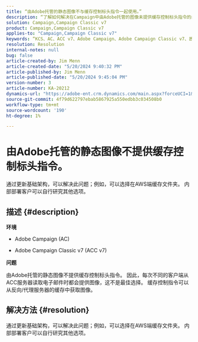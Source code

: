 ```yaml
---
title: “由Adobe托管的静态图像不与缓存控制标头指令一起使用。”
description: “了解如何解决在Campaign中由Adobe托管的图像未提供缓存控制标头指令的问题。”
solution: Campaign,Campaign Classic v7
product: Campaign,Campaign Classic v7
applies-to: "Campaign,Campaign Classic v7"
keywords: “KCS、AC、ACC v7、Adobe Campaign、Adobe Campaign Classic v7、故障排除、静态图像、托管、缓存控制标头指令”
resolution: Resolution
internal-notes: null
bug: false
article-created-by: Jim Menn
article-created-date: "5/20/2024 9:40:32 PM"
article-published-by: Jim Menn
article-published-date: "5/20/2024 9:45:04 PM"
version-number: 3
article-number: KA-20212
dynamics-url: "https://adobe-ent.crm.dynamics.com/main.aspx?forceUCI=1&pagetype=entityrecord&etn=knowledgearticle&id=cfc16d93-f116-ef11-9f8a-6045bd006268"
source-git-commit: 4f79d622797ebab5867925a550edbb3c034508b0
workflow-type: tm+mt
source-wordcount: '190'
ht-degree: 1%

---
```


# 由Adobe托管的静态图像不提供缓存控制标头指令。


通过更新基础架构，可以解决此问题；例如，可以选择在AWS端缓存文件夹。 内部部署客户可以自行研究其他选项。

## 描述 {#description}


<b>环境</b>

- Adobe Campaign (AC)

- Adobe Campaign Classic v7 (ACC v7)

<b>问题</b>

由Adobe托管的静态图像不提供缓存控制标头指令。 因此，每次不同的客户端从ACC服务器读取电子邮件时都会提供图像，这不是最佳选择。 缓存控制指令可以从反向/代理服务器的缓存中获取图像。


## 解决方法 {#resolution}


通过更新基础架构，可以解决此问题；例如，可以选择在AWS端缓存文件夹。 内部部署客户可以自行研究其他选项。
